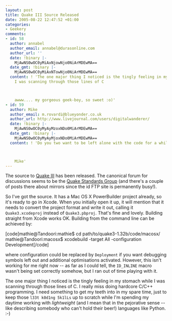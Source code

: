 ```yaml
---
layout: post
title: Quake III Source Released
date: 2005-08-22 12:47:52 +01:00
categories:
- Geekery
comments:
- id: 58
  author: annabel
  author_email: annabel@durasonline.com
  author_url: ''
  date: !binary |-
    MjAwNS0wOC0yMiAxNjowNjo0NiArMDEwMA==
  date_gmt: !binary |-
    MjAwNS0wOC0yMiAxNTowNjo0NiArMDEwMA==
  content: ! 'The one major thing I noticed is the tingly feeling in my stomach while
    I was scanning through those lines of C



    awww.... my gorgeous geek-boy, so sweet :o)'
- id: 59
  author: Mike
  author_email: m.rovardi@blueyonder.co.uk
  author_url: http://www.livejournal.com/users/digitalwanderer/
  date: !binary |-
    MjAwNS0wOC0yMyAyMzoxNDo0MiArMDEwMA==
  date_gmt: !binary |-
    MjAwNS0wOC0yMyAyMjoxNDo0MiArMDEwMA==
  content: ! 'Do you two want to be left alone with the code for a while...?  :-)



    Mike'
---
```

The source to <a href="http://www.idsoftware.com/games/quake/quake3-arena/" title="id Software: Quake III Arena">Quake III</a> has been released.  The canonical forum for discussions seems to be the <a href="http://www.quakesrc.org/forums/viewforum.php?f=20">Quake Standards Group</a> (and there's a couple of posts there about mirrors since the id FTP site is permanently busy!).

So I've got the source.  It has a Mac OS X PowerBuilder project already, so it's ready to go in Xcode.  When you initially open it up, it will mention that it needs to convert the project format and write it out, calling it <code>Quake3.xcodeproj</code> instead of <code>Quake3.pbproj</code>.  That's fine and lovely.  Building straight from Xcode works OK.  Building from the command line can be achieved by:

[code]mathie@Tandoori:mathie$ cd path/to/quake3-1.32b/code/macosx/
mathie@Tandoori:macosx$ xcodebuild -target All -configuration Development[/code]

where configuration could be replaced by <code>Deployment</code> if you want debugging symbols left out and additional optimisations activated.  However, this isn't working for me right now -- as far as I could tell, the <code>ID_INLINE</code> macro wasn't being set correctly somehow, but I ran out of time playing with it.

The one major thing I noticed is the tingly feeling in my stomach while I was scanning through those lines of C.  I really miss doing hardcore C/C++ programming.  I need something to get my teeth into in my spare time, just to keep those <code>l33t k0d1ng 5k1lLs</code> up to scratch while I'm spending my daytime working with <em>lightweight</em> (and I mean that in the pejorative sense -- like describing somebody who can't hold their beer!) languages like Python. :-)
